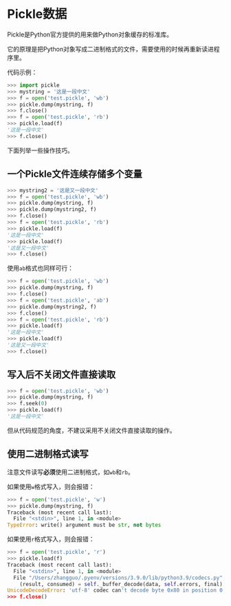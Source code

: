 # Pickle数据

Pickle是Python官方提供的用来做Python对象缓存的标准库。

它的原理是把Python对象写成二进制格式的文件，需要使用的时候再重新读进程序里。

代码示例：

```python
>>> import pickle
>>> mystring = '这是一段中文'
>>> f = open('test.pickle', 'wb')
>>> pickle.dump(mystring, f)
>>> f.close()
>>> f = open('test.pickle', 'rb')
>>> pickle.load(f)
'这是一段中文'
>>> f.close()
```

下面列举一些操作技巧。

## 一个Pickle文件连续存储多个变量

```python
>>> mystring2 = '这是又一段中文'
>>> f = open('test.pickle', 'wb')
>>> pickle.dump(mystring, f)
>>> pickle.dump(mystring2, f)
>>> f.close()
>>> f = open('test.pickle', 'rb')
>>> pickle.load(f)
'这是一段中文'
>>> pickle.load(f)
'这是又一段中文'
>>> f.close()
```

使用`ab`格式也同样可行：

```python
>>> f = open('test.pickle', 'wb')
>>> pickle.dump(mystring, f)
>>> f.close()
>>> f = open('test.pickle', 'ab')
>>> pickle.dump(mystring2, f)
>>> f.close()
>>> f = open('test.pickle', 'rb')
>>> pickle.load(f)
'这是一段中文'
>>> pickle.load(f)
'这是又一段中文'
>>> f.close()
```

## 写入后不关闭文件直接读取

```python
>>> f = open('test.pickle', 'wb')
>>> pickle.dump(mystring, f)
>>> f.seek(0)
>>> pickle.load(f)
'这是一段中文'
```

但从代码规范的角度，不建议采用不关闭文件直接读取的操作。

## 使用二进制格式读写

注意文件读写**必须**使用二进制格式，如`wb`和`rb`。

如果使用`w`格式写入，则会报错：

```python
>>> f = open('test.pickle', 'w')
>>> pickle.dump(mystring, f)
Traceback (most recent call last):
  File "<stdin>", line 1, in <module>
TypeError: write() argument must be str, not bytes
```

如果使用`r`格式写入，则会报错：

```python
>>> f = open('test.pickle', 'r')
>>> pickle.load(f)
Traceback (most recent call last):
  File "<stdin>", line 1, in <module>
  File "/Users/zhangguo/.pyenv/versions/3.9.0/lib/python3.9/codecs.py", line 322, in decode
    (result, consumed) = self._buffer_decode(data, self.errors, final)
UnicodeDecodeError: 'utf-8' codec can't decode byte 0x80 in position 0: invalid start byte
>>> f.close()
```
